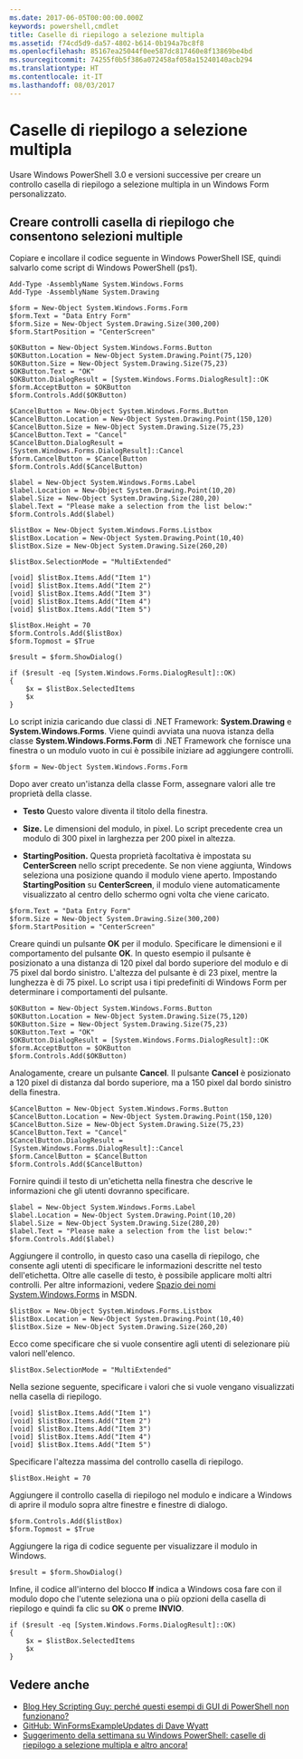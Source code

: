 ```yaml
---
ms.date: 2017-06-05T00:00:00.000Z
keywords: powershell,cmdlet
title: Caselle di riepilogo a selezione multipla
ms.assetid: f74cd5d9-da57-4802-b614-0b194a7bc8f8
ms.openlocfilehash: 85167ea25044f0ee587dc817460e8f13869be4bd
ms.sourcegitcommit: 74255f0b5f386a072458af058a15240140acb294
ms.translationtype: HT
ms.contentlocale: it-IT
ms.lasthandoff: 08/03/2017
---
```

# <a name="multiple-selection-list-boxes"></a>Caselle di riepilogo a selezione multipla
Usare Windows PowerShell 3.0 e versioni successive per creare un controllo casella di riepilogo a selezione multipla in un Windows Form personalizzato.

## <a name="create-list-box-controls-that-allow-multiple-selections"></a>Creare controlli casella di riepilogo che consentono selezioni multiple
Copiare e incollare il codice seguente in Windows PowerShell ISE, quindi salvarlo come script di Windows PowerShell (ps1).

```
Add-Type -AssemblyName System.Windows.Forms
Add-Type -AssemblyName System.Drawing

$form = New-Object System.Windows.Forms.Form 
$form.Text = "Data Entry Form"
$form.Size = New-Object System.Drawing.Size(300,200) 
$form.StartPosition = "CenterScreen"

$OKButton = New-Object System.Windows.Forms.Button
$OKButton.Location = New-Object System.Drawing.Point(75,120)
$OKButton.Size = New-Object System.Drawing.Size(75,23)
$OKButton.Text = "OK"
$OKButton.DialogResult = [System.Windows.Forms.DialogResult]::OK
$form.AcceptButton = $OKButton
$form.Controls.Add($OKButton)

$CancelButton = New-Object System.Windows.Forms.Button
$CancelButton.Location = New-Object System.Drawing.Point(150,120)
$CancelButton.Size = New-Object System.Drawing.Size(75,23)
$CancelButton.Text = "Cancel"
$CancelButton.DialogResult = [System.Windows.Forms.DialogResult]::Cancel
$form.CancelButton = $CancelButton
$form.Controls.Add($CancelButton)

$label = New-Object System.Windows.Forms.Label
$label.Location = New-Object System.Drawing.Point(10,20) 
$label.Size = New-Object System.Drawing.Size(280,20) 
$label.Text = "Please make a selection from the list below:"
$form.Controls.Add($label) 

$listBox = New-Object System.Windows.Forms.Listbox 
$listBox.Location = New-Object System.Drawing.Point(10,40) 
$listBox.Size = New-Object System.Drawing.Size(260,20) 

$listBox.SelectionMode = "MultiExtended"

[void] $listBox.Items.Add("Item 1")
[void] $listBox.Items.Add("Item 2")
[void] $listBox.Items.Add("Item 3")
[void] $listBox.Items.Add("Item 4")
[void] $listBox.Items.Add("Item 5")

$listBox.Height = 70
$form.Controls.Add($listBox) 
$form.Topmost = $True

$result = $form.ShowDialog()

if ($result -eq [System.Windows.Forms.DialogResult]::OK)
{
    $x = $listBox.SelectedItems
    $x
}
```

Lo script inizia caricando due classi di .NET Framework: **System.Drawing** e **System.Windows.Forms**. Viene quindi avviata una nuova istanza della classe **System.Windows.Forms.Form** di .NET Framework che fornisce una finestra o un modulo vuoto in cui è possibile iniziare ad aggiungere controlli.

```
$form = New-Object System.Windows.Forms.Form
```

Dopo aver creato un'istanza della classe Form, assegnare valori alle tre proprietà della classe.

-   **Testo** Questo valore diventa il titolo della finestra.

-   **Size.** Le dimensioni del modulo, in pixel. Lo script precedente crea un modulo di 300 pixel in larghezza per 200 pixel in altezza.

-   **StartingPosition.** Questa proprietà facoltativa è impostata su **CenterScreen** nello script precedente. Se non viene aggiunta, Windows seleziona una posizione quando il modulo viene aperto. Impostando **StartingPosition** su **CenterScreen**, il modulo viene automaticamente visualizzato al centro dello schermo ogni volta che viene caricato.

```
$form.Text = "Data Entry Form"
$form.Size = New-Object System.Drawing.Size(300,200) 
$form.StartPosition = "CenterScreen"
```

Creare quindi un pulsante **OK** per il modulo. Specificare le dimensioni e il comportamento del pulsante **OK**. In questo esempio il pulsante è posizionato a una distanza di 120 pixel dal bordo superiore del modulo e di 75 pixel dal bordo sinistro. L'altezza del pulsante è di 23 pixel, mentre la lunghezza è di 75 pixel. Lo script usa i tipi predefiniti di Windows Form per determinare i comportamenti del pulsante.

```
$OKButton = New-Object System.Windows.Forms.Button
$OKButton.Location = New-Object System.Drawing.Size(75,120)
$OKButton.Size = New-Object System.Drawing.Size(75,23)
$OKButton.Text = "OK"
$OKButton.DialogResult = [System.Windows.Forms.DialogResult]::OK
$form.AcceptButton = $OKButton
$form.Controls.Add($OKButton)
```

Analogamente, creare un pulsante **Cancel**. Il pulsante **Cancel** è posizionato a 120 pixel di distanza dal bordo superiore, ma a 150 pixel dal bordo sinistro della finestra.

```
$CancelButton = New-Object System.Windows.Forms.Button
$CancelButton.Location = New-Object System.Drawing.Point(150,120)
$CancelButton.Size = New-Object System.Drawing.Size(75,23)
$CancelButton.Text = "Cancel"
$CancelButton.DialogResult = [System.Windows.Forms.DialogResult]::Cancel
$form.CancelButton = $CancelButton
$form.Controls.Add($CancelButton)
```

Fornire quindi il testo di un'etichetta nella finestra che descrive le informazioni che gli utenti dovranno specificare.

```
$label = New-Object System.Windows.Forms.Label
$label.Location = New-Object System.Drawing.Point(10,20) 
$label.Size = New-Object System.Drawing.Size(280,20) 
$label.Text = "Please make a selection from the list below:"
$form.Controls.Add($label)
```

Aggiungere il controllo, in questo caso una casella di riepilogo, che consente agli utenti di specificare le informazioni descritte nel testo dell'etichetta. Oltre alle caselle di testo, è possibile applicare molti altri controlli. Per altre informazioni, vedere [Spazio dei nomi System.Windows.Forms](http://msdn.microsoft.com/library/k50ex0x9(v=vs.110).aspx) in MSDN.

```
$listBox = New-Object System.Windows.Forms.Listbox 
$listBox.Location = New-Object System.Drawing.Point(10,40) 
$listBox.Size = New-Object System.Drawing.Size(260,20)
```


Ecco come specificare che si vuole consentire agli utenti di selezionare più valori nell'elenco.

```
$listBox.SelectionMode = "MultiExtended"
```

Nella sezione seguente, specificare i valori che si vuole vengano visualizzati nella casella di riepilogo.

```
[void] $listBox.Items.Add("Item 1")
[void] $listBox.Items.Add("Item 2")
[void] $listBox.Items.Add("Item 3")
[void] $listBox.Items.Add("Item 4")
[void] $listBox.Items.Add("Item 5")
```

Specificare l'altezza massima del controllo casella di riepilogo.

```
$listBox.Height = 70
```

Aggiungere il controllo casella di riepilogo nel modulo e indicare a Windows di aprire il modulo sopra altre finestre e finestre di dialogo.

```
$form.Controls.Add($listBox) 
$form.Topmost = $True
```

Aggiungere la riga di codice seguente per visualizzare il modulo in Windows.

```
$result = $form.ShowDialog()
```

Infine, il codice all'interno del blocco **If** indica a Windows cosa fare con il modulo dopo che l'utente seleziona una o più opzioni della casella di riepilogo e quindi fa clic su **OK** o preme **INVIO**.

```
if ($result -eq [System.Windows.Forms.DialogResult]::OK)
{
    $x = $listBox.SelectedItems
    $x
}
```

## <a name="see-also"></a>Vedere anche
- [Blog Hey Scripting Guy: perché questi esempi di GUI di PowerShell non funzionano?](http://go.microsoft.com/fwlink/?LinkId=506644)
- [GitHub: WinFormsExampleUpdates di Dave Wyatt](https://github.com/dlwyatt/WinFormsExampleUpdates)
- [Suggerimento della settimana su Windows PowerShell: caselle di riepilogo a selezione multipla e altro ancora!](http://technet.microsoft.com/library/ff730950.aspx)

